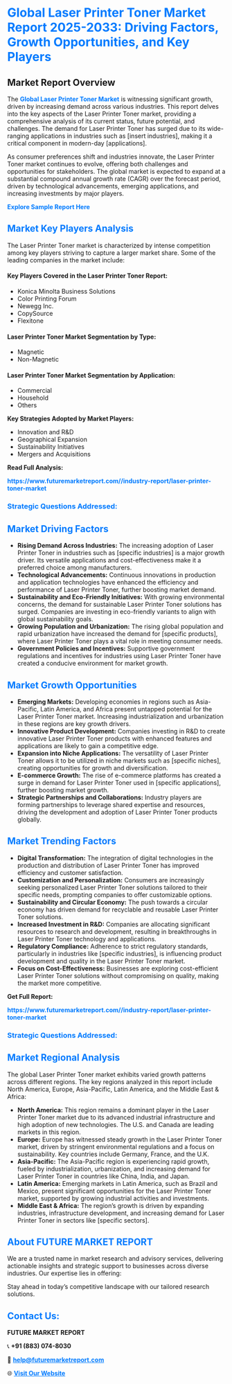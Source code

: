 <h1 style="color: #007BFF;">Global Laser Printer Toner Market Report 2025-2033: Driving Factors, Growth Opportunities, and Key Players</h1>

<section id="overview">
<h2>Market Report Overview</h2>
<p>The <a href="https://www.futuremarketreport.com//industry-report/laser-printer-toner-market" style="color: #007BFF; text-decoration: none;"><strong>Global Laser Printer Toner Market</strong></a> is witnessing significant growth, driven by increasing demand across various industries. This report delves into the key aspects of the Laser Printer Toner market, providing a comprehensive analysis of its current status, future potential, and challenges. The demand for Laser Printer Toner has surged due to its wide-ranging applications in industries such as [insert industries], making it a critical component in modern-day [applications].</p>
<p>As consumer preferences shift and industries innovate, the Laser Printer Toner market continues to evolve, offering both challenges and opportunities for stakeholders. The global market is expected to expand at a substantial compound annual growth rate (CAGR) over the forecast period, driven by technological advancements, emerging applications, and increasing investments by major players.</p>
</section>

<section id="overview">
<p><a href="https://www.futuremarketreport.com//request-sample/reportId=55551" style="color: #007BFF; text-decoration: none;"><strong>Explore Sample Report Here</strong></a></p>
</section>

<section id="key-players">
<h2 style="color: #007BFF;">Market Key Players Analysis</h2>
<p>The Laser Printer Toner market is characterized by intense competition among key players striving to capture a larger market share. Some of the leading companies in the market include:</p>
<h4>Key Players Covered in the Laser Printer Toner Report:</h4>
<ul><li>Konica Minolta Business Solutions</li><li>Color Printing Forum</li><li>Newegg Inc.</li><li>CopySource</li><li>Flexitone</li></ul>
<h4>Laser Printer Toner Market Segmentation by Type:</h4>
<ul><li>Magnetic</li><li>Non-Magnetic</li></ul>

<h4>Laser Printer Toner Market Segmentation by Application:</h4>
<ul><li>Commercial</li><li>Household</li><li>Others</li></ul>
<p><strong>Key Strategies Adopted by Market Players:</strong></p>
<ul>
<li>Innovation and R&D</li>
<li>Geographical Expansion</li>
<li>Sustainability Initiatives</li>
<li>Mergers and Acquisitions</li>
</ul>
</section>

<section>
<p><strong>Read Full Analysis: </strong></p><a href="https://www.futuremarketreport.com//industry-report/laser-printer-toner-market" style="color: #007BFF; text-decoration: none;"><strong>https://www.futuremarketreport.com//industry-report/laser-printer-toner-market</strong></a>
<h3 style="color: #007BFF;">Strategic Questions Addressed:</h3>
</section>

<section id="driving-factors">
<h2 style="color: #007BFF;">Market Driving Factors</h2>
<ul>
<li><strong>Rising Demand Across Industries:</strong> The increasing adoption of Laser Printer Toner in industries such as [specific industries] is a major growth driver. Its versatile applications and cost-effectiveness make it a preferred choice among manufacturers.</li>
<li><strong>Technological Advancements:</strong> Continuous innovations in production and application technologies have enhanced the efficiency and performance of Laser Printer Toner, further boosting market demand.</li>
<li><strong>Sustainability and Eco-Friendly Initiatives:</strong> With growing environmental concerns, the demand for sustainable Laser Printer Toner solutions has surged. Companies are investing in eco-friendly variants to align with global sustainability goals.</li>
<li><strong>Growing Population and Urbanization:</strong> The rising global population and rapid urbanization have increased the demand for [specific products], where Laser Printer Toner plays a vital role in meeting consumer needs.</li>
<li><strong>Government Policies and Incentives:</strong> Supportive government regulations and incentives for industries using Laser Printer Toner have created a conducive environment for market growth.</li>
</ul>
</section>

<section id="growth-opportunities">
<h2 style="color: #007BFF;">Market Growth Opportunities</h2>
<ul>
<li><strong>Emerging Markets:</strong> Developing economies in regions such as Asia-Pacific, Latin America, and Africa present untapped potential for the Laser Printer Toner market. Increasing industrialization and urbanization in these regions are key growth drivers.</li>
<li><strong>Innovative Product Development:</strong> Companies investing in R&D to create innovative Laser Printer Toner products with enhanced features and applications are likely to gain a competitive edge.</li>
<li><strong>Expansion into Niche Applications:</strong> The versatility of Laser Printer Toner allows it to be utilized in niche markets such as [specific niches], creating opportunities for growth and diversification.</li>
<li><strong>E-commerce Growth:</strong> The rise of e-commerce platforms has created a surge in demand for Laser Printer Toner used in [specific applications], further boosting market growth.</li>
<li><strong>Strategic Partnerships and Collaborations:</strong> Industry players are forming partnerships to leverage shared expertise and resources, driving the development and adoption of Laser Printer Toner products globally.</li>
</ul>
</section>

<section id="trending-factors">
<h2 style="color: #007BFF;">Market Trending Factors</h2>
<ul>
<li><strong>Digital Transformation:</strong> The integration of digital technologies in the production and distribution of Laser Printer Toner has improved efficiency and customer satisfaction.</li>
<li><strong>Customization and Personalization:</strong> Consumers are increasingly seeking personalized Laser Printer Toner solutions tailored to their specific needs, prompting companies to offer customizable options.</li>
<li><strong>Sustainability and Circular Economy:</strong> The push towards a circular economy has driven demand for recyclable and reusable Laser Printer Toner solutions.</li>
<li><strong>Increased Investment in R&D:</strong> Companies are allocating significant resources to research and development, resulting in breakthroughs in Laser Printer Toner technology and applications.</li>
<li><strong>Regulatory Compliance:</strong> Adherence to strict regulatory standards, particularly in industries like [specific industries], is influencing product development and quality in the Laser Printer Toner market.</li>
<li><strong>Focus on Cost-Effectiveness:</strong> Businesses are exploring cost-efficient Laser Printer Toner solutions without compromising on quality, making the market more competitive.</li>
</ul>
</section>

<section>
<p><strong>Get Full Report: </strong></p><a href="https://www.futuremarketreport.com//industry-report/laser-printer-toner-market" style="color: #007BFF; text-decoration: none;"><strong>https://www.futuremarketreport.com//industry-report/laser-printer-toner-market</strong></a>
<h3 style="color: #007BFF;">Strategic Questions Addressed:</h3>
</section>


<section id="regional-analysis">
<h2 style="color: #007BFF;">Market Regional Analysis</h2>
<p>The global Laser Printer Toner market exhibits varied growth patterns across different regions. The key regions analyzed in this report include North America, Europe, Asia-Pacific, Latin America, and the Middle East & Africa:</p>
<ul>
<li><strong>North America:</strong> This region remains a dominant player in the Laser Printer Toner market due to its advanced industrial infrastructure and high adoption of new technologies. The U.S. and Canada are leading markets in this region.</li>
<li><strong>Europe:</strong> Europe has witnessed steady growth in the Laser Printer Toner market, driven by stringent environmental regulations and a focus on sustainability. Key countries include Germany, France, and the U.K.</li>
<li><strong>Asia-Pacific:</strong> The Asia-Pacific region is experiencing rapid growth, fueled by industrialization, urbanization, and increasing demand for Laser Printer Toner in countries like China, India, and Japan.</li>
<li><strong>Latin America:</strong> Emerging markets in Latin America, such as Brazil and Mexico, present significant opportunities for the Laser Printer Toner market, supported by growing industrial activities and investments.</li>
<li><strong>Middle East & Africa:</strong> The region’s growth is driven by expanding industries, infrastructure development, and increasing demand for Laser Printer Toner in sectors like [specific sectors].</li>
</ul>
</section>

<footer>
<h2 style="color: #007BFF;">About FUTURE MARKET REPORT</h2>
<p>We are a trusted name in market research and advisory services, delivering actionable insights and strategic support to businesses across diverse industries. Our expertise lies in offering:</p>

<p>Stay ahead in today’s competitive landscape with our tailored research solutions.</p>

<h2 style="color: #007BFF;">Contact Us:</h2>
<p><strong>FUTURE MARKET REPORT</strong></p>
<p>📞 <strong>+91 (883) 074-8030</strong></p>
<p>📧 <strong><a href="mailto:help@futuremarketreport.com" style="color: #007BFF;">help@futuremarketreport.com</a></strong></p>
<p>🌐 <strong><a href="https://www.futuremarketreport.com/" style="color: #007BFF;">Visit Our Website</a></strong></p>
</footer>